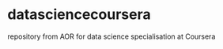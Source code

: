 datasciencecoursera
===================

repository from AOR for data science specialisation at Coursera 
